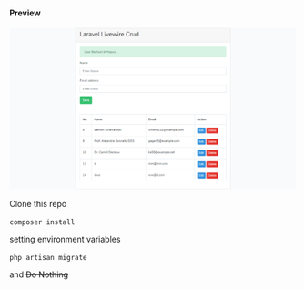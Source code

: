 #### Preview
![](screenshot.png)

Clone this repo 

`composer install`

setting environment variables

`php artisan migrate`

and ~~Do Nothing~~
